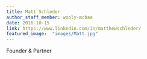```yaml
---
title: Matt Schleder
author_staff_member: wooly-mcbaa
date: 2016-10-15
link: https://www.linkedin.com/in/matthewschleder/
featured_image:  "images/Matt.jpg"
---
```


Founder & Partner